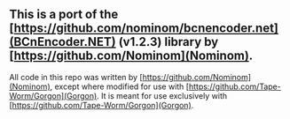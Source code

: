 ## This is a port of the [https://github.com/nominom/bcnencoder.net](BCnEncoder.NET) (v1.2.3) library by [https://github.com/Nominom](Nominom). 
All code in this repo was written by [https://github.com/Nominom](Nominom), except where modified for use with [https://github.com/Tape-Worm/Gorgon](Gorgon).
It is meant for use exclusively with [https://github.com/Tape-Worm/Gorgon](Gorgon).
